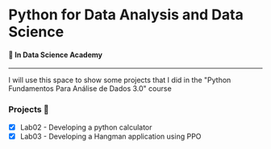 # Python for Data Analysis and Data Science
#### :round_pushpin: In Data Science Academy 

---
I will use this space to show some projects that I did in the "Python Fundamentos Para Análise de Dados 3.0" course

### Projects :construction:
- [x] Lab02 - Developing a python calculator  
- [x] Lab03 - Developing a Hangman application using PPO
